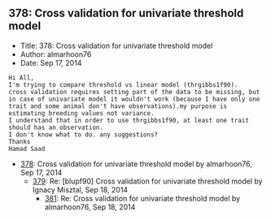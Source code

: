 ## 378: Cross validation for univariate threshold model

- Title: 378: Cross validation for univariate threshold model
- Author: almarhoon76
- Date: Sep 17, 2014

```
Hi All,
I'm trying to compare threshold vs linear model (thrgibbs1f90).   cross validation requires setting part of the data to be missing, but in case of univariate model it wouldn't work (because I have only one trait and some animal don't have observations).my purpose is estimating breeding values not variance.
I understand that in order to use thrgibbs1f90, at least one trait should has an observation.
I don't know what to do. any suggestions?  
Thanks 
Hamad Saad
```

- [378](0378.md): Cross validation for univariate threshold model by almarhoon76, Sep 17, 2014
    - [379](0379.md): Re: [blupf90] Cross validation for univariate threshold model by Ignacy Misztal, Sep 18, 2014
        - [381](0381.md): Re: Cross validation for univariate threshold model by almarhoon76, Sep 18, 2014
